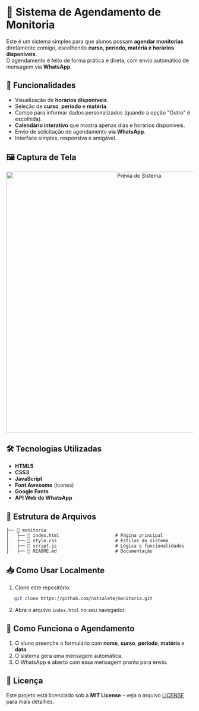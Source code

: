 # 📅 Sistema de Agendamento de Monitoria

Este é um sistema simples para que alunos possam **agendar monitorias** diretamente comigo, escolhendo **curso, período, matéria e horários disponíveis**.  
O agendamento é feito de forma prática e direta, com envio automático de mensagem via **WhatsApp**.

## 🚀 Funcionalidades
- Visualização de **horários disponíveis**.
- Seleção de **curso**, **período** e **matéria**.
- Campo para informar dados personalizados (quando a opção "Outro" é escolhida).
- **Calendário interativo** que mostra apenas dias e horários disponíveis.
- Envio de solicitação de agendamento **via WhatsApp**.
- Interface simples, responsiva e amigável.

## 🖼️ Captura de Tela
<p align="center">
  <img alt="Prévia do Sistema" width="700"src="https://github.com/user-attachments/assets/416a2bac-3002-4d44-81ba-14f14fcabb13" />
</p>

## 🛠️ Tecnologias Utilizadas
- **HTML5**
- **CSS3**
- **JavaScript**
- **Font Awesome** (ícones)
- **Google Fonts**
- **API Web do WhatsApp**

## 📂 Estrutura de Arquivos
```
├── 📂 monitoria     
│   ├── 📜 index.html                     # Página principal 
│   ├── 📜 style.css                      # Estilos do sistema
│   ├── 📜 script.js                      # Lógica e funcionalidades
│   ├── 📜 README.md                      # Documentação 
```

## 📥 Como Usar Localmente
1. Clone este repositório:
```bash
   git clone https://github.com/natsalete/monitoria.git
```
2. Abra o arquivo `index.html` no seu navegador.

## 📲 Como Funciona o Agendamento
1. O aluno preenche o formulário com **nome**, **curso**, **período**, **matéria** e **data**.
2. O sistema gera uma mensagem automática.
3. O WhatsApp é aberto com essa mensagem pronta para envio.

## 📝 Licença
Este projeto está licenciado sob a **MIT License** – veja o arquivo [LICENSE](LICENSE) para mais detalhes.
